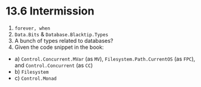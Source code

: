 # 13.6 Intermission

1. `forever, when`
1. `Data.Bits` & `Database.Blacktip.Types`
1. A bunch of types related to databases?
1. Given the code snippet in the book:
  - a) `Control.Concurrent.MVar` (as `MV`), `Filesystem.Path.CurrentOS` (as `FPC`), and `Control.Concurrent` (as `CC`)
  - b) `Filesystem`
  - c) `Control.Monad`
